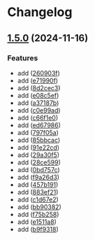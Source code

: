 # Changelog

## [1.5.0](https://github.com/ngx-content/ngx-content/compare/v1.4.0...v1.5.0) (2024-11-16)


### Features

* add ([260903f](https://github.com/ngx-content/ngx-content/commit/260903f638d4770b89ae2fa49569bc5e6aa3ba93))
* add ([e71990f](https://github.com/ngx-content/ngx-content/commit/e71990f341997b2959a66fb1b0aa6f14481a800c))
* add ([8d2cec3](https://github.com/ngx-content/ngx-content/commit/8d2cec35d2eb54fb0894e5e48a7b759d1f37fb91))
* add ([e08c5ef](https://github.com/ngx-content/ngx-content/commit/e08c5ef148c7a10846ae27b1fba7bff6d67a3a6c))
* add ([a37187b](https://github.com/ngx-content/ngx-content/commit/a37187b3481bb4aafcc2b377a2351291833e37c6))
* add ([c0e99ad](https://github.com/ngx-content/ngx-content/commit/c0e99ad5050cf7faba62831fd69127c27c3f0984))
* add ([c66f1e0](https://github.com/ngx-content/ngx-content/commit/c66f1e042d6920aa75199979c84a6a0a07e12354))
* add ([ed67986](https://github.com/ngx-content/ngx-content/commit/ed67986bb74bfaad381c9203189a86e986eac5db))
* add ([797f05a](https://github.com/ngx-content/ngx-content/commit/797f05a66fbdc500987fda134143012105606dbb))
* add ([85bbcac](https://github.com/ngx-content/ngx-content/commit/85bbcacaa7c83ea8723d52f5214d3f3b2f1a4c29))
* add ([91e22cd](https://github.com/ngx-content/ngx-content/commit/91e22cda805f6e68e41754a733e1a9957421a732))
* add ([29a30f5](https://github.com/ngx-content/ngx-content/commit/29a30f509b876172a26db7186b81d18980483962))
* add ([28ce599](https://github.com/ngx-content/ngx-content/commit/28ce599c33b50c891e760f58d7281e5b8a177287))
* add ([0bd757c](https://github.com/ngx-content/ngx-content/commit/0bd757c6bcd9eeeac799f4579ec199145440ba66))
* add ([f9a26d3](https://github.com/ngx-content/ngx-content/commit/f9a26d3d904ddf18aab59631102bbc8319c1e996))
* add ([457b191](https://github.com/ngx-content/ngx-content/commit/457b19186d46cdd9db40f0209908509f797d0bd0))
* add ([883ef21](https://github.com/ngx-content/ngx-content/commit/883ef21638736390462865581b2aa81cde4acb4b))
* add ([c1d67e2](https://github.com/ngx-content/ngx-content/commit/c1d67e2ca7bd157954aab529432b5a077d1a82da))
* add ([bb90382](https://github.com/ngx-content/ngx-content/commit/bb90382b122ab0702cbe9188f0b21f8f8acb073a))
* add ([f75b258](https://github.com/ngx-content/ngx-content/commit/f75b2582cdafa2f585fded62a535631ad06fddb8))
* add ([e1511a8](https://github.com/ngx-content/ngx-content/commit/e1511a85d6ded028bd56f88f46c1b7c32a481a5d))
* add ([b9f9318](https://github.com/ngx-content/ngx-content/commit/b9f93182ae3b4ff8b479bf2449f8dd5154fdf8e0))
